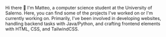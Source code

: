 Hi there 👋
I'm Matteo, a computer science student at the University of Salerno. Here, you can find some of the projects I've worked on or I'm currently working on. Primarily, I've been involved in developing websites, handling backend tasks with Java/Python, and crafting frontend elements with HTML, CSS, and TailwindCSS. 
